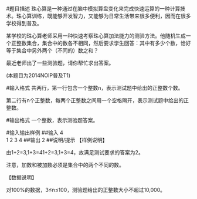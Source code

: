 #题目描述
珠心算是一种通过在脑中模拟算盘变化来完成快速运算的一种计算技术。珠心算训练，既能够开发智力，又能够为日常生活带来很多便利，因而在很多学校得到普及。

某学校的珠心算老师采用一种快速考察珠心算加法能力的测验方法。他随机生成一个正整数集合，集合中的数各不相同，然后要求学生回答：其中有多少个数，恰好等于集合中另外两个（不同的）数之和？

最近老师出了一些测验题，请你帮忙求出答案。

(本题目为2014NOIP普及T1)

#输入格式
共两行，第一行包含一个整数n，表示测试题中给出的正整数个数。

第二行有n个正整数，每两个正整数之间用一个空格隔开，表示测试题中给出的正整数。

#输出格式
一个整数，表示测验题答案。

#输入输出样例
##输入
4\
1 2 3 4
##输出
2
##说明/提示
【样例说明】

由1+2=3,1+3=41+2=3,1+3=4，故满足测试要求的答案为2。

注意，加数和被加数必须是集合中的两个不同的数。

【数据说明】

对100%的数据，3≤n≤100，测验题给出的正整数大小不超过10,000。